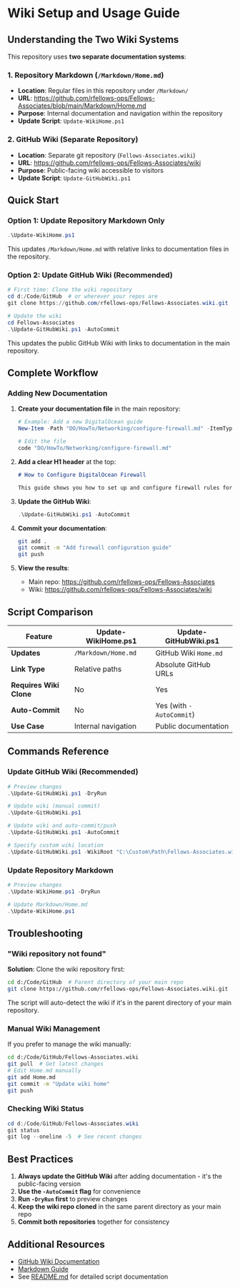 # Wiki Setup and Usage Guide

## Understanding the Two Wiki Systems

This repository uses **two separate documentation systems**:

### 1. Repository Markdown (`/Markdown/Home.md`)
- **Location**: Regular files in this repository under `/Markdown/`
- **URL**: https://github.com/rfellows-ops/Fellows-Associates/blob/main/Markdown/Home.md
- **Purpose**: Internal documentation and navigation within the repository
- **Update Script**: `Update-WikiHome.ps1`

### 2. GitHub Wiki (Separate Repository)
- **Location**: Separate git repository (`Fellows-Associates.wiki`)
- **URL**: https://github.com/rfellows-ops/Fellows-Associates/wiki
- **Purpose**: Public-facing wiki accessible to visitors
- **Update Script**: `Update-GitHubWiki.ps1`

## Quick Start

### Option 1: Update Repository Markdown Only

```powershell
.\Update-WikiHome.ps1
```

This updates `/Markdown/Home.md` with relative links to documentation files in the repository.

### Option 2: Update GitHub Wiki (Recommended)

```powershell
# First time: Clone the wiki repository
cd d:/Code/GitHub  # or wherever your repos are
git clone https://github.com/rfellows-ops/Fellows-Associates.wiki.git

# Update the wiki
cd Fellows-Associates
.\Update-GitHubWiki.ps1 -AutoCommit
```

This updates the public GitHub Wiki with links to documentation in the main repository.

## Complete Workflow

### Adding New Documentation

1. **Create your documentation file** in the main repository:
   ```powershell
   # Example: Add a new DigitalOcean guide
   New-Item -Path "DO/HowTo/Networking/configure-firewall.md" -ItemType File

   # Edit the file
   code "DO/HowTo/Networking/configure-firewall.md"
   ```

2. **Add a clear H1 header** at the top:
   ```markdown
   # How to Configure DigitalOcean Firewall

   This guide shows you how to set up and configure firewall rules for your droplets.
   ```

3. **Update the GitHub Wiki**:
   ```powershell
   .\Update-GitHubWiki.ps1 -AutoCommit
   ```

4. **Commit your documentation**:
   ```bash
   git add .
   git commit -m "Add firewall configuration guide"
   git push
   ```

5. **View the results**:
   - Main repo: https://github.com/rfellows-ops/Fellows-Associates
   - Wiki: https://github.com/rfellows-ops/Fellows-Associates/wiki

## Script Comparison

| Feature | Update-WikiHome.ps1 | Update-GitHubWiki.ps1 |
|---------|-------------------|---------------------|
| **Updates** | `/Markdown/Home.md` | GitHub Wiki `Home.md` |
| **Link Type** | Relative paths | Absolute GitHub URLs |
| **Requires Wiki Clone** | No | Yes |
| **Auto-Commit** | No | Yes (with `-AutoCommit`) |
| **Use Case** | Internal navigation | Public documentation |

## Commands Reference

### Update GitHub Wiki (Recommended)

```powershell
# Preview changes
.\Update-GitHubWiki.ps1 -DryRun

# Update wiki (manual commit)
.\Update-GitHubWiki.ps1

# Update wiki and auto-commit/push
.\Update-GitHubWiki.ps1 -AutoCommit

# Specify custom wiki location
.\Update-GitHubWiki.ps1 -WikiRoot "C:\Custom\Path\Fellows-Associates.wiki"
```

### Update Repository Markdown

```powershell
# Preview changes
.\Update-WikiHome.ps1 -DryRun

# Update Markdown/Home.md
.\Update-WikiHome.ps1
```

## Troubleshooting

### "Wiki repository not found"

**Solution**: Clone the wiki repository first:

```bash
cd d:/Code/GitHub  # Parent directory of your main repo
git clone https://github.com/rfellows-ops/Fellows-Associates.wiki.git
```

The script will auto-detect the wiki if it's in the parent directory of your main repository.

### Manual Wiki Management

If you prefer to manage the wiki manually:

```bash
cd d:/Code/GitHub/Fellows-Associates.wiki
git pull  # Get latest changes
# Edit Home.md manually
git add Home.md
git commit -m "Update wiki home"
git push
```

### Checking Wiki Status

```powershell
cd d:/Code/GitHub/Fellows-Associates.wiki
git status
git log --oneline -5  # See recent changes
```

## Best Practices

1. **Always update the GitHub Wiki** after adding documentation - it's the public-facing version
2. **Use the `-AutoCommit` flag** for convenience
3. **Run `-DryRun` first** to preview changes
4. **Keep the wiki repo cloned** in the same parent directory as your main repo
5. **Commit both repositories** together for consistency

## Additional Resources

- [GitHub Wiki Documentation](https://docs.github.com/en/communities/documenting-your-project-with-wikis)
- [Markdown Guide](https://www.markdownguide.org/)
- See [README.md](README.md) for detailed script documentation
